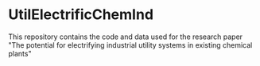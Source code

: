 # UtilElectrificChemInd
This repository contains the code and data used for the research paper "The potential for electrifying industrial utility systems in existing chemical plants"
